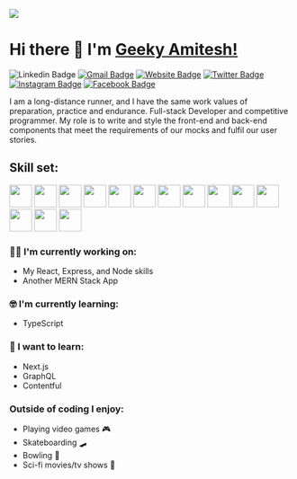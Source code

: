 ![](https://github.com/geekyamitesh/geekyamitesh/tree/main/images)



# Hi there 👋 I'm [Geeky Amitesh!](https://geekyamitesh.github.io/amitesh/)

![Linkedin Badge](https://img.shields.io/badge/LinkedIn-blue?style=flat&logo=linkedin&labelColor=blue&link=https://www.linkedin.com/in/geekyamitesh/) [![Gmail Badge](https://img.shields.io/badge/Gmail-red?style=flat-square&logo=Gmail&logoColor=white&link=mailto:manumanoj0010@gmail.com)](mailto:amiteshmanitiwari1997@gmail.com) [![Website Badge](https://img.shields.io/badge/-Website-47CCCC?style=flat&logo=Google-Chrome&logoColor=white&link=https://manumanoj.me)](https://geekyamitesh.github.io/amitesh/) [![Twitter Badge](https://img.shields.io/badge/-Twitter-1ca0f1?style=flat&labelColor=1ca0f1&logo=twitter&logoColor=white&link=https://twitter.com/manumanoj0010)](https://twitter.com/geekyamitesh) [![Instagram Badge](https://img.shields.io/badge/-Instagram-E4405F?style=flat&logo=instagram&logoColor=white&link=https://instagram.com/m.a.n.u.m.a.n.o.j/)](https://instagram.com/geekyamitesh) [![Facebook Badge](https://img.shields.io/badge/-Facebook-1877f2?style=flat&logo=facebook&logoColor=white&link=https://facebook.com/manumanoj0010)](https://facebook.com/geekyamitesh)

I am a long-distance runner, and I have the same work values of preparation, practice and endurance.
Full-stack Developer and competitive programmer. My role is to write and style the front-end and back-end components that meet the requirements of our mocks and fulfil our user stories.

## Skill set:

<p align="left">
<img src="https://raw.githubusercontent.com/dustin100/dustin100/master/assests/react-original.svg" height="auto" width="40">

<img src="https://raw.githubusercontent.com/dustin100/dustin100/master/assests/nodejs-original.svg" height="auto" width="40">

<img src="https://raw.githubusercontent.com/dustin100/dustin100/master/assests/express-original.svg" height="auto" width="40">

<img src="https://raw.githubusercontent.com/dustin100/dustin100/master/assests/mongodb-original.svg" height="auto" width="40">

<img src="https://raw.githubusercontent.com/dustin100/dustin100/master/assests/javascript-plain.svg" height="auto" width="40">

<img src="https://raw.githubusercontent.com/dustin100/dustin100/master/assests/css3-original.svg" height="auto" width="40">

<img src="https://raw.githubusercontent.com/dustin100/dustin100/master/assests/sass-original.svg" height="auto" width="40">

<img src="https://raw.githubusercontent.com/dustin100/dustin100/master/assests/react-original.svg" height="auto" width="40">

<img src="https://raw.githubusercontent.com/dustin100/dustin100/master/assests/jquery-plain.svg" height="auto" width="40">

<img src="https://raw.githubusercontent.com/dustin100/dustin100/master/assests/html5-original.svg" height="auto" width="40">

<img src="https://raw.githubusercontent.com/dustin100/dustin100/master/assests/bootstrap-plain.svg" height="auto" width="40">

<img src="https://raw.githubusercontent.com/dustin100/dustin100/master/assests/visualstudio-plain.svg" height="auto" width="40">

<img src="https://raw.githubusercontent.com/dustin100/dustin100/master/assests/redux-original.svg" height="auto" width="40">

<img src="https://raw.githubusercontent.com/dustin100/dustin100/master/assests/git-original.svg" height="auto" width="40">
</p>

### :technologist: I'm currently working on:

- My React, Express, and Node skills
- Another MERN Stack App

### :nerd_face: I'm currently learning:

- TypeScript

### :thinking: I want to learn:

- Next.js
- GraphQL
- Contentful

### Outside of coding I enjoy:

- Playing video games :video_game:
- Skateboarding :skateboard:
- Bowling :bowling:
- Sci-fi movies/tv shows :vulcan_salute:
